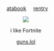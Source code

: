 
<div align="center"> 
  
  ‎      ‎  ‎   ‎‎ [atabook](https://gojo.atabook.org/)  ‎ ‎‎‎ ‎‎ ‎‎ ‎[rentry](https://rentry.co/piro)  ‎ ‎  
 </div>

<p align="center"> <img src="https://imgur.com/WY6IMKJ.png" > </p> 
<p align="center">
i like Fortnite
<div align="center"> 

[guns.lol](https://guns.lol/bathroombreak)
 </div>
